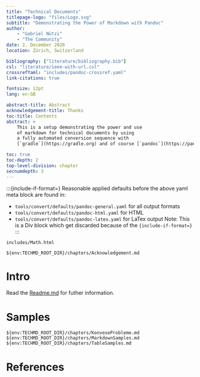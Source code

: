 ```yaml
---
title: "Technical Documents"
titlepage-logo: "files/Logo.svg"
subtitle: "Demonstrating the Power of Markdown with Pandoc"
author:
    - "Gabriel Nützi"
    - "The Community"
date: 2. December 2020
location: Zürich, Switzerland

bibliography: ["literature/bibliography.bib"]
csl: "literature/ieee-with-url.csl"
crossrefYaml: "includes/pandoc-crossref.yaml"
link-citations: true

fontsize: 12pt
lang: en-GB

abstract-title: Abstract
acknowledgement-title: Thanks
toc-title: Contents
abstract: >  
    This is a setup demonstrating the power and use 
    of markdown for technical documents by using 
    a fully automated conversion sequence with 
    [`gradle`](https://gradle.org) and of course [`pandoc`](https://pandoc.org)."

toc: true
toc-depth: 2
top-level-division: chapter
secnumdepth: 3
---
```


:::{include-if-format=}
Reasonable applied defaults before the above yaml meta block are found in:
- `tools/convert/defaults/pandoc-general.yaml` for all output formats
- `tools/convert/defaults/pandoc-html.yaml` for HTML
- `tools/convert/defaults/pandoc-latex.yaml` for LaTex output
Note: This is a Div block which get discarded because of the `{include-if-format=}`
:::

```{.include format=html include-if-format=html;html5}
includes/Math.html
```

```{.include}
${env:TECHMD_ROOT_DIR}/chapters/Acknowledgement.md
```

# Intro

Read the [Readme.md](https://github.com/gabyx/TechnicalMarkdown/blob/master/Readme.md)
for futher information.

# Samples

```{.include}
${env:TECHMD_ROOT_DIR}/chapters/KonvexeProbleme.md
${env:TECHMD_ROOT_DIR}/chapters/MarkdownSamples.md
${env:TECHMD_ROOT_DIR}/chapters/TableSamples.md
```

# References
